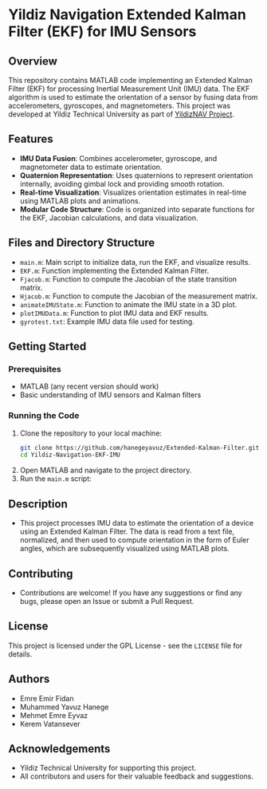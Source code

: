# Yildiz Navigation Extended Kalman Filter (EKF) for IMU Sensors

## Overview

This repository contains MATLAB code implementing an Extended Kalman Filter (EKF) for processing Inertial Measurement Unit (IMU) data. The EKF algorithm is used to estimate the orientation of a sensor by fusing data from accelerometers, gyroscopes, and magnetometers. This project was developed at Yildiz Technical University as part of [YildizNAV Project](https://github.com/hanegeyavuz/YildizNAV).


## Features

- **IMU Data Fusion**: Combines accelerometer, gyroscope, and magnetometer data to estimate orientation.
- **Quaternion Representation**: Uses quaternions to represent orientation internally, avoiding gimbal lock and providing smooth rotation.
- **Real-time Visualization**: Visualizes orientation estimates in real-time using MATLAB plots and animations.
- **Modular Code Structure**: Code is organized into separate functions for the EKF, Jacobian calculations, and data visualization.

## Files and Directory Structure

- `main.m`: Main script to initialize data, run the EKF, and visualize results.
- `EKF.m`: Function implementing the Extended Kalman Filter.
- `Fjacob.m`: Function to compute the Jacobian of the state transition matrix.
- `Hjacob.m`: Function to compute the Jacobian of the measurement matrix.
- `animateIMUState.m`: Function to animate the IMU state in a 3D plot.
- `plotIMUData.m`: Function to plot IMU data and EKF results.
- `gyrotest.txt`: Example IMU data file used for testing.

## Getting Started

### Prerequisites

- MATLAB (any recent version should work)
- Basic understanding of IMU sensors and Kalman filters

### Running the Code

1. Clone the repository to your local machine:
   ```sh
   git clone https://github.com/hanegeyavuz/Extended-Kalman-Filter.git
   cd Yildiz-Navigation-EKF-IMU
2. Open MATLAB and navigate to the project directory.
3. Run the `main.m` script:


## Description
- This project processes IMU data to estimate the orientation of a device using an Extended Kalman Filter. The data is read from a text file, normalized, and then used to compute orientation in the form of Euler angles, which are subsequently visualized using MATLAB plots.

## Contributing
- Contributions are welcome! If you have any suggestions or find any bugs, please open an Issue or submit a Pull Request.

## License
This project is licensed under the GPL License - see the `LICENSE` file for details.

## Authors
- Emre Emir Fidan
- Muhammed Yavuz Hanege
- Mehmet Emre Eyvaz
- Kerem Vatansever

## Acknowledgements
- Yildiz Technical University for supporting this project.
- All contributors and users for their valuable feedback and suggestions.
